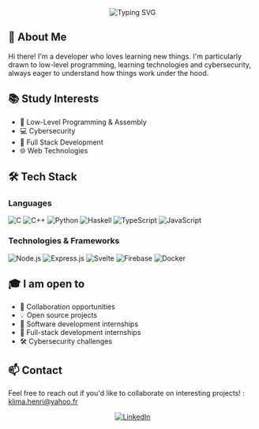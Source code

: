 <div align="center">
  <img src="https://readme-typing-svg.herokuapp.com?font=Fira+Code&size=25&duration=3000&pause=1000&color=1ABC9C&center=true&vCenter=true&width=600&lines=Welcome+to+my+GitHub+!+✨;Hi,+I'm+Henri+🚀;mov+rsi,+Hello+💡" alt="Typing SVG" />
</div>

## 👋 About Me

Hi there! I'm a developer who loves learning new things. I'm particularly drawn to low-level programming, learning technologies and cybersecurity, always eager to understand how things work under the hood.

## 📚 Study Interests
- 🔧 Low-Level Programming & Assembly
- 💻 Cybersecurity
- 🚀 Full Stack Development
- 🌐 Web Technologies

## 🛠️ Tech Stack

### Languages
![C](https://img.shields.io/badge/C-00599C?style=for-the-badge&logo=c&logoColor=white)
![C++](https://img.shields.io/badge/C++-00599C?style=for-the-badge&logo=c%2B%2B&logoColor=white)
![Python](https://img.shields.io/badge/Python-3776AB?style=for-the-badge&logo=python&logoColor=white)
![Haskell](https://img.shields.io/badge/Haskell-5D4F85?style=for-the-badge&logo=haskell&logoColor=white)
![TypeScript](https://img.shields.io/badge/TypeScript-007ACC?style=for-the-badge&logo=typescript&logoColor=white)
![JavaScript](https://img.shields.io/badge/JavaScript-F7DF1E?style=for-the-badge&logo=javascript&logoColor=black)

### Technologies & Frameworks
![Node.js](https://img.shields.io/badge/Node.js-339933?style=for-the-badge&logo=nodedotjs&logoColor=white)
![Express.js](https://img.shields.io/badge/Express.js-000000?style=for-the-badge&logo=express&logoColor=white)
![Svelte](https://img.shields.io/badge/Svelte-FF3E00?style=for-the-badge&logo=svelte&logoColor=white)
![Firebase](https://img.shields.io/badge/Firebase-FFCA28?style=for-the-badge&logo=firebase&logoColor=black)
![Docker](https://img.shields.io/badge/Docker-2496ED?style=for-the-badge&logo=docker&logoColor=white)

## 🎓 I am open to
- 🤝 Collaboration opportunities
- 💡 Open source projects
- 🔬 Software development internships
- 📱 Full-stack development internships
- 🛠️ Cybersecurity challenges

## 📫 Contact
Feel free to reach out if you'd like to collaborate on interesting projects! : klima.henri@yahoo.fr

<div align="center">

[![LinkedIn](https://img.shields.io/badge/LinkedIn-0077B5?style=for-the-badge&logo=linkedin&logoColor=white)](https://www.linkedin.com/in/henri-gey-bechalier-b69061238)

</div>

</div>
